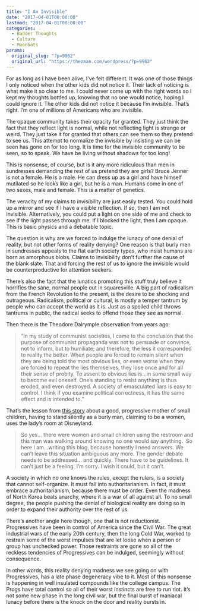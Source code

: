 ```yaml
---
title: "I Am Invisible"
date: "2017-04-01T00:00:00"
lastmod: "2017-04-01T00:00:00"
categories:
  - Badder Thoughts
  - Culture
  - Moonbats
params:
  original_slug: "?p=9962"
  original_url: "https://thezman.com/wordpress/?p=9962"
---
```


For as long as I have been alive, I’ve felt different. It was one of
those things I only noticed when the other kids did not notice it. Their
lack of noticing is what make it so clear to me. I could never come up
with the right words so I kept my thoughts bottled up, knowing that no
one would notice, hoping I could ignore it. The other kids did not
notice it because I’m invisible. That’s right. I’m one of millions of
Americans who are invisible.

The opaque community takes their opacity for granted. They just think
the fact that they reflect light is normal, while not reflecting light
is strange or weird. They just take it for granted that others can see
them so they pretend to see us. This attempt to normalize the invisible
by insisting we can be seen has gone on for too long. It is time for the
invisible community to be seen, so to speak. We have be living without
shadows for too long!

This is nonsense, of course, but is it any more ridiculous than men in
sundresses demanding the rest of us pretend they are girls? Bruce Jenner
is not a female. He is a male. He can dress up as a girl and have
himself mutilated so he looks like a girl, but he is a man. Humans come
in one of two sexes, male and female. This is a matter of genetics.

The veracity of my claims to invisibility are just easily tested. You
could hold up a mirror and see if I have a visible reflection. If so,
then I am not invisible. Alternatively, you could put a light on one
side of me and check to see if the light passes through me. If I blocked
the light, then I am opaque. This is basic physics and a debatable
topic.

The question is why are we forced to indulge the lunacy of one denial of
reality, but not other forms of reality denying? One reason is that
burly men in sundresses appeals to the flat earth society types, who
insist humans are born as amorphous blobs. Claims to invisibility don’t
further the cause of the blank slate. That and forcing the rest of us to
ignore the invisible would be counterproductive for attention seekers.

There’s also the fact that the lunatics promoting this stuff truly
believe it horrifies the sane, normal people out in squaresville. A big
part of radicalism from the French Revolution to the present, is the
desire to be shocking and outrageous. Radicalism, political or cultural,
is mostly a temper tantrum by people who can accept the world as it is.
Just as a spoiled child throws tantrums in public, the radical seeks to
offend those they see as normal.

Then there is the Theodore Dalrymple observation from years ago:

> “In my study of communist societies, I came to the conclusion that the
> purpose of communist propaganda was not to persuade or convince, not
> to inform, but to humiliate; and therefore, the less it corresponded
> to reality the better. When people are forced to remain silent when
> they are being told the most obvious lies, or even worse when they are
> forced to repeat the lies themselves, they lose once and for all their
> sense of probity. To assent to obvious lies is…in some small way to
> become evil oneself. One’s standing to resist anything is thus eroded,
> and even destroyed. A society of emasculated liars is easy to control.
> I think if you examine political correctness, it has the same effect
> and is intended to.”

That’s the lesson from
<a href="http://www.thegetrealmom.com/blog/womensrestroom"
target="_blank">this story</a> about a good, progressive mother of small
children, having to stand silently as a burly man, claiming to be a
women, uses the lady’s room at Disneyland.

> So yes… there were women and small children using the restroom and
> this man was walking around knowing no one would say anything.  So
> here I am…writing this blog, because honestly I need answers. We can’t
> leave this situation ambiguous any more. The gender debate needs to be
> addressed… and quickly. There have to be guidelines. It can’t just be
> a feeling. I’m sorry. I wish it could, but it can’t.

A society in which no one knows the rules, except the rulers, is a
society that cannot self-organize. It must fall into
authoritarianism. In fact, it must embrace authoritarianism, because
there must be order. Even the madness of North Korea beats anarchy,
where it is a war of all against all. To no small degree, the people
pushing the denial of biological reality are doing so in order to expand
their authority over the rest of us.

There’s another angle here though, one that is not reductionist.
Progressives have been in control of America since the Civil War. The
great industrial wars of the early 20th century, then the long Cold War,
worked to restrain some of the worst impulses that are let loose when a
person or group has unchecked power. Those restraints are gone so all of
the reckless tendencies of Progressives can be indulged, seemingly
without consequence.

In other words, this reality denying madness we see going on with
Progressives, has a late phase degeneracy vibe to it. Most of this
nonsense is happening in well insulated compounds like the college
campus. The Progs have total control so all of their worst instincts are
free to run riot. It’s not some new phase in the long civil war, but the
final burst of maniacal lunacy before there is the knock on the door and
reality bursts in.
